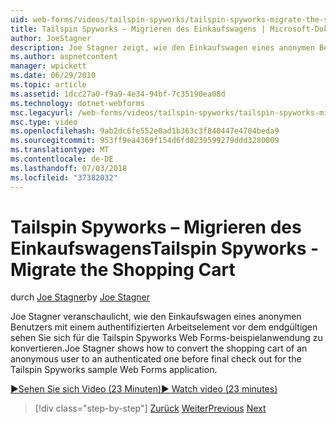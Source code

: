 ```yaml
---
uid: web-forms/videos/tailspin-spyworks/tailspin-spyworks-migrate-the-shopping-cart
title: Tailspin Spyworks – Migrieren des Einkaufswagens | Microsoft-Dokumentation
author: JoeStagner
description: Joe Stagner zeigt, wie den Einkaufswagen eines anonymen Benutzers in einem authentifizierten vor dem endgültigen sehen Sie sich für das Tailspin Spyworks-Beispiel-Web-f konvertiert...
ms.author: aspnetcontent
manager: wpickett
ms.date: 06/29/2010
ms.topic: article
ms.assetid: 1dcc27a0-f9a9-4e34-94bf-7c35190ea08d
ms.technology: dotnet-webforms
msc.legacyurl: /web-forms/videos/tailspin-spyworks/tailspin-spyworks-migrate-the-shopping-cart
msc.type: video
ms.openlocfilehash: 9ab2dc6fe552e0ad1b363c3f840447e4704beda9
ms.sourcegitcommit: 953ff9ea4369f154d6fd0239599279ddd3280009
ms.translationtype: MT
ms.contentlocale: de-DE
ms.lasthandoff: 07/03/2018
ms.locfileid: "37382032"
---
```

<a name="tailspin-spyworks---migrate-the-shopping-cart"></a><span data-ttu-id="fbf5f-103">Tailspin Spyworks – Migrieren des Einkaufswagens</span><span class="sxs-lookup"><span data-stu-id="fbf5f-103">Tailspin Spyworks - Migrate the Shopping Cart</span></span>
====================
<span data-ttu-id="fbf5f-104">durch [Joe Stagner](https://github.com/JoeStagner)</span><span class="sxs-lookup"><span data-stu-id="fbf5f-104">by [Joe Stagner](https://github.com/JoeStagner)</span></span>

<span data-ttu-id="fbf5f-105">Joe Stagner veranschaulicht, wie den Einkaufswagen eines anonymen Benutzers mit einem authentifizierten Arbeitselement vor dem endgültigen sehen Sie sich für die Tailspin Spyworks Web Forms-beispielanwendung zu konvertieren.</span><span class="sxs-lookup"><span data-stu-id="fbf5f-105">Joe Stagner shows how to convert the shopping cart of an anonymous user to an authenticated one before final check out for the Tailspin Spyworks sample Web Forms application.</span></span>

[<span data-ttu-id="fbf5f-106">&#9654;Sehen Sie sich Video (23 Minuten)</span><span class="sxs-lookup"><span data-stu-id="fbf5f-106">&#9654; Watch video (23 minutes)</span></span>](https://channel9.msdn.com/Blogs/ASP-NET-Site-Videos/tailspin-spyworks-migrate-the-shopping-cart)

> [!div class="step-by-step"]
> <span data-ttu-id="fbf5f-107">[Zurück](tailspin-spyworks-update-the-shopping-cart.md)
> [Weiter](tailspin-spyworks-final-check-out.md)</span><span class="sxs-lookup"><span data-stu-id="fbf5f-107">[Previous](tailspin-spyworks-update-the-shopping-cart.md)
[Next](tailspin-spyworks-final-check-out.md)</span></span>
